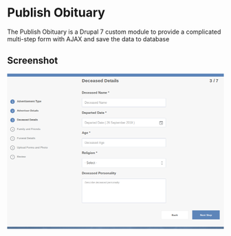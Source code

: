 # Publish Obituary

The Publish Obituary is a Drupal 7 custom module to provide a complicated multi-step form with AJAX and save the data to database

## Screenshot
![Publish Obituary](files/Online-Obituaries.png)
